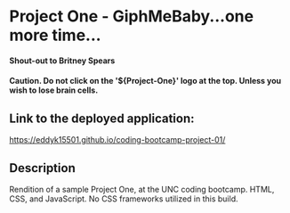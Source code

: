 # Project One - GiphMeBaby...one more time...

#### Shout-out to Britney Spears

#### Caution. Do not click on the '${Project-One}' logo at the top. Unless you wish to lose brain cells.

## Link to the deployed application:
https://eddyk15501.github.io/coding-bootcamp-project-01/

## Description
Rendition of a sample Project One, at the UNC coding bootcamp. HTML, CSS, and JavaScript. No CSS frameworks utilized in this build.
